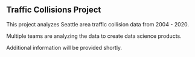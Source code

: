 ## Traffic Collisions Project

This project analyzes Seattle area traffic collision data from 2004 - 2020.  

Multiple teams are analyzing the data to create data science products.  

Additional information will be provided shortly.  

